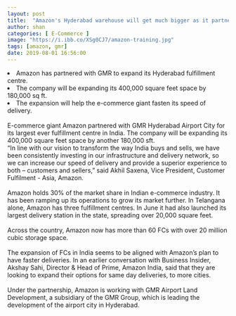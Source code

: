 ```yaml
---
layout: post
title:  "Amazon's Hyderabad warehouse will get much bigger as it partners with GMR airport"
author: shan
categories: [ E-Commerce ]
image: "https://i.ibb.co/XSg0CJ7/amazon-training.jpg"
tags: [amazon, gmr]
date: 2019-08-01 16:56:00
---
```

 <li>Amazon has partnered with GMR to expand its Hyderabad <keyword keytype="person" smid="0" usetype="2" keywordseo="fulfillment-centre" keynameseo="Fulfillment-centre" actualkeyword="Fulfillment centre">fulfillment centre</keyword>. </li>
 <li>The company will be expanding its 400,000 square feet space by 180,000 sq ft. </li>
 <li>The expansion will help the e-commerce giant fasten its speed of delivery.</li>
<br />
E-commerce giant Amazon partnered with GMR Hyderabad Airport City for its largest ever fulfillment centre in India. The company will be expanding its 400,000 square feet space by another 180,000 sft.
<br>&ldquo;In line with our vision to transform the way India buys and sells, we have been consistently investing in our infrastructure and delivery network, so we can increase our speed of delivery and provide a superior experience to both &ndash; customers and sellers,&rdquo; said Akhil Saxena, Vice President, Customer Fulfilment - Asia, Amazon.
<br>
<br>Amazon holds 30% of the market share in Indian e-commerce industry. It has been ramping up its operations to grow its market further. In Telangana alone, Amazon has three fulfillment centres. In June it had also launched its largest delivery station in the state, spreading over 20,000 square feet. 
<br>
<br>Across the country, Amazon now has more than 60 FCs with over 20 million cubic storage space.
<br>
<br>The expansion of FCs in India seems to be aligned with Amazon&rsquo;s plan to have faster deliveries. In an earlier conversation with Business Insider, Akshay Sahi, Director &amp; Head of Prime, <keyword keytype="Company" smid="0" usetype="2" keywordseo="Amazon-India" actualkeyword="Amazon India">Amazon India</keyword>, said that they are looking to expand their options for same day deliveries, to more cities. 
<br>
<br>Under the partnership, Amazon is working with <keyword keytype="person" smid="0" usetype="2" keywordseo="GMR-Airport" keynameseo="GMR-airport" actualkeyword="GMR airport">GMR Airport</keyword> Land Development, a subsidiary of the GMR Group, which is leading the development of the airport city in Hyderabad.
<br>

